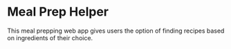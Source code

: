 # Meal Prep Helper
This meal prepping web app gives users the option of finding recipes based on ingredients of their choice.
